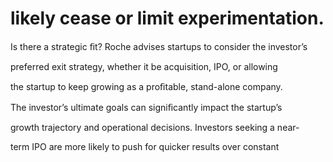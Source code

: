 # likely cease or limit experimentation.

Is there a strategic ﬁt? Roche advises startups to consider the investor’s

preferred exit strategy, whether it be acquisition, IPO, or allowing

the startup to keep growing as a proﬁtable, stand-alone company.

The investor’s ultimate goals can signiﬁcantly impact the startup’s

growth trajectory and operational decisions. Investors seeking a near-

term IPO are more likely to push for quicker results over constant